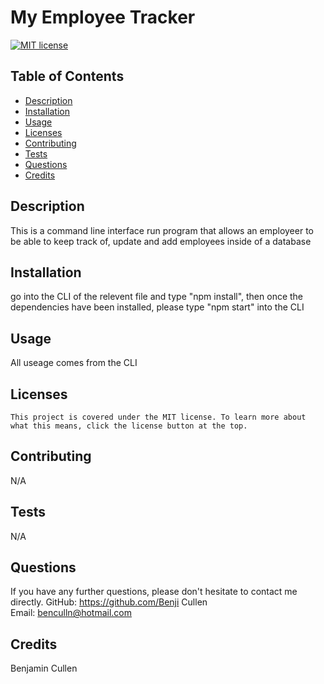 # My Employee Tracker

  [![MIT license](https://img.shields.io/badge/License-MIT-blue.svg)](https://lbesson.mit-license.org/)

  ## Table of Contents
  * [Description](#description)
  * [Installation](#installation)
  * [Usage](#usage)
  * [Licenses](#licenses)
  * [Contributing](#contributing)
  * [Tests](#tests)
  * [Questions](#questions)
  * [Credits](#credits)

  ## Description
  This is a command line interface run program that allows an employeer to be able to keep track of, update and add employees inside of a database  

  ## Installation
  go into the CLI of the relevent file and type "npm install", then once the dependencies have been installed, please type "npm start" into the CLI

  ## Usage
  All useage comes from the CLI 

  ## Licenses
    This project is covered under the MIT license. To learn more about what this means, click the license button at the top.

  ## Contributing
  N/A

  ## Tests
  N/A

  ## Questions
  If you have any further questions, please don't hesitate to contact me directly.
  GitHub: https://github.com/Benji Cullen  
  Email: benculln@hotmail.com

  ## Credits
  Benjamin Cullen
